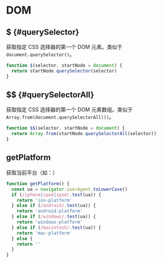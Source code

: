 # DOM

## $ {#querySelector}

获取指定 CSS 选择器的第一个 DOM 元素。类似于 `document.querySelector()`。

```js
function $(selector, startNode = document) {
  return startNode.querySelector(selector)
}
```

## $$ {#querySelectorAll}

获取指定 CSS 选择器的第一个 DOM 元素数组。类似于 `Array.from(document.querySelectorAll())`。

```js
function $$(selector, startNode = document) {
  return Array.from(startNode.querySelectorAll(selector))
}
```

## getPlatform

获取当前平台（如：）

```js
function getPlatform() {
  const ua = navigator.userAgent.toLowerCase()
  if (/iphone|ipad|ipod/.test(ua)) {
    return 'ios-platform'
  } else if (/android/.test(ua)) {
    return 'android-platform'
  } else if (/windows/.test(ua)) {
    return 'windows-platform'
  } else if (/macintosh/.test(ua)) {
    return 'mac-platform'
  } else {
    return ''
  }
}
```
